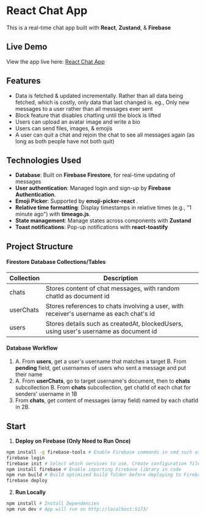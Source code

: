 # React Chat App
This is a real-time chat app built with **React**, **Zustand**, & **Firebase**

## Live Demo

View the app live here: [React Chat App](https://react-chat-e1bd4.web.app/)

## Features
- Data is fetched & updated incrementally. Rather than all data being fetched, which is costly,
only data that last changed is. eg., Only new messages to a user rather than all messages ever sent
- Block feature that disables chatting until the block is lifted
- Users can upload an avatar image and write a bio
- Users can send files, images, & emojis
- A user can quit a chat and rejoin the chat to see all messages again (as long as both people have not both quit)

## Technologies Used

- **Database**: Built on **Firebase Firestore**, for real-time updating of messages
- **User authentication**: Managed login and sign-up by **Firebase Authentication**.
- **Emoji Picker**: Supported by **emoji-picker-react** .
- **Relative time formatting**: Display timestamps in relative times (e.g., "1 minute ago") with **timeago.js**.
- **State management**: Manage states across components with **Zustand**
- **Toast notifications**: Pop-up notifications with **react-toastify** 

## Project Structure
#### Firestore Database Collections/Tables

| Collection | Description |
|-----------|-------------|
| chats | Stores content of chat messages, with random chatId as document id |
| userChats | Stores references to chats involving a user, with receiver's username as each chat's id |
| users | Stores details such as createdAt, blockedUsers, using user's username as document id |

#### Database Workflow
1. A. From **users**, get a user's username that matches a target
   B. From **pending** field, get usernames of users who sent a message and put their name
2. A. From **userChats**, go to target username's document, then to **chats** subcollection
   B. From **chats** subcollection, get chatId of each chat for senders' username in 1B
3. From **chats**, get content of messages (array field) named by each chatId in 2B.

## Start

1. **Deploy on Firebase (Only Need to Run Once)**

```bash
npm install -g firebase-tools # Enable Firebase commands in cmd such as login, deploy
firebase login
firebase init # Select which services to use. Create configuration files like firebase.json
npm install firebase # Enable importing Firebase library in code
npm run build # Build optimized build folder before deploying to Firebase
firebase deploy
```

2. **Run Locally**

```bash
npm install # Install Dependencies
npm run dev # App will run on http://localhost:5173/
```